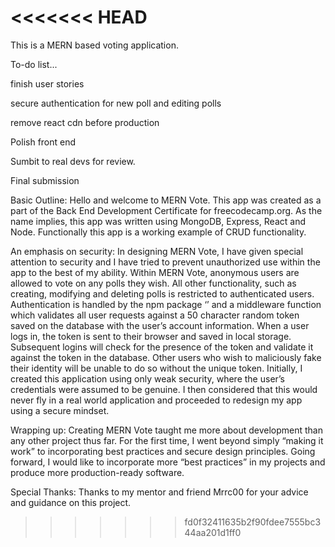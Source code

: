 <<<<<<< HEAD
=======
This is a MERN based voting application.

 To-do list...
 
 finish user stories
 
 secure authentication for new poll and editing polls
 
 remove react cdn before production
 
 Polish front end
 
 Sumbit to real devs for review.
 
 Final submission


Basic Outline:
Hello and welcome to MERN Vote. This app was created as a part of the Back End Development Certificate for freecodecamp.org. As the name implies, this app was written using MongoDB, Express, React and Node. Functionally this app is a working example of CRUD functionality. 

An emphasis on security:
In designing MERN Vote, I have given special attention to security and I have tried to prevent unauthorized use within the app to the best of my ability. Within MERN Vote, anonymous users are allowed to vote on any polls they wish. All other functionality, such as creating, modifying and deleting polls is restricted to authenticated users.
	Authentication is handled by the npm package ‘’ and a middleware function which validates all user requests against a 50 character random token saved on the database with the user’s account information. When a user logs in, the token is sent to their browser and saved in local storage. Subsequent logins will check for the presence of the token and validate it against the token in the database. Other users who wish to maliciously fake their identity will be unable to do so without the unique token. 
	Initially, I created this application using only weak security, where the user’s credentials were assumed to be genuine. I then considered that this would never fly in a real world application and proceeded to redesign my app using a secure mindset.
	
Wrapping up:
	Creating MERN Vote taught me more about development than any other project thus far. For the first time, I went beyond simply “making it work” to incorporating best practices and secure design principles. Going forward, I would like to incorporate more “best practices” in my projects and produce more production-ready software.

Special Thanks:
	Thanks to my mentor and friend Mrrc00 for your advice and guidance on this project.
>>>>>>> fd0f32411635b2f90fdee7555bc344aa201d1ff0
